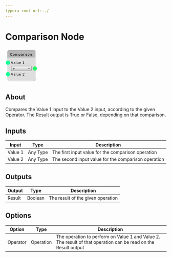 ```yaml
---
typora-root-url:../
---
```


# Comparison Node

![Comparison-Node](/IMG/Comparison-Node.png)

## About

Compares the Value 1 input to the Value 2 input, according to the given Operator. The Result output is True or False, depending on that comparison.

## Inputs
Input | Type | Description
------------ | ------|-------
Value 1 | Any Type | The first input value for the comparison operation
Value 2 | Any Type | The second input value for the comparison operation


## Outputs
Output | Type| Description
------------ | -------|------
Result | Boolean | The result of the given operation

## Options
Option | Type | Description
------------ | -------|------
Operator | Operation | The operation to perform on Value 1 and Value 2. The result of that operation can be read on the Result output


